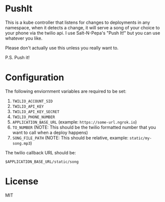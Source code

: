 PushIt
======

This is a kube controller that listens for changes to deployments in any namespace, 
when it detects a change, it will serve a song of your choice to your phone via
the twilio api. I use Salt-N-Pepa's "Push It!" but you can use whatever you like.

Please don't actually use this unless you really want to.

P.S. Push it!

# Configuration

The following enviornment variables are required to be set:

1. `TWILIO_ACCOUNT_SID`
2. `TWILIO_API_KEY`
3. `TWILIO_API_KEY_SECRET`
4. `TWILIO_PHONE_NUMBER`
5. `APPLICATION_BASE_URL` (example: `https://some-url.ngrok.io`)
6. `TO_NUMBER` (NOTE: This should be the twilio formatted number that you want to call when a deploy happens)
7. `SONG_FILE_PATH` (NOTE: This should be relative, example: `static/my-song.mp3`)

The twilio callback URL should be:

```
$APPLICATION_BASE_URL/static/song
```

# License

MIT
